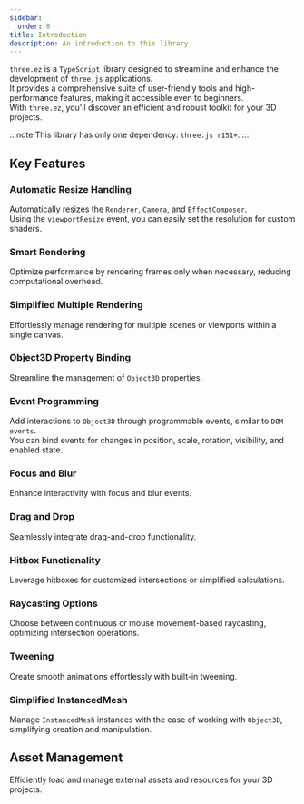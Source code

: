 ```yaml
---
sidebar:
  order: 0
title: Introduction
description: An introduction to this library.
---
```


`three.ez` is a `TypeScript` library designed to streamline and enhance the development of `three.js` applications. <br />
It provides a comprehensive suite of user-friendly tools and high-performance features, making it accessible even to beginners. <br />
With `three.ez`, you'll discover an efficient and robust toolkit for your 3D projects.

:::note
This library has only one dependency: `three.js r151+`.
:::

## Key Features

### Automatic Resize Handling
Automatically resizes the `Renderer`, `Camera`, and `EffectComposer`. <br />
Using the `viewportResize` event, you can easily set the resolution for custom shaders.

### Smart Rendering
Optimize performance by rendering frames only when necessary, reducing computational overhead.

### Simplified Multiple Rendering
Effortlessly manage rendering for multiple scenes or viewports within a single canvas.

### Object3D Property Binding
Streamline the management of `Object3D` properties.

### Event Programming
Add interactions to `Object3D` through programmable events, similar to `DOM events`. <br />
You can bind events for changes in position, scale, rotation, visibility, and enabled state.

### Focus and Blur
Enhance interactivity with focus and blur events.

### Drag and Drop
Seamlessly integrate drag-and-drop functionality.

### Hitbox Functionality
Leverage hitboxes for customized intersections or simplified calculations.

### Raycasting Options
Choose between continuous or mouse movement-based raycasting, optimizing intersection operations.

### Tweening
Create smooth animations effortlessly with built-in tweening.

### Simplified InstancedMesh
Manage `InstancedMesh` instances with the ease of working with `Object3D`, simplifying creation and manipulation.

## Asset Management
Efficiently load and manage external assets and resources for your 3D projects.
